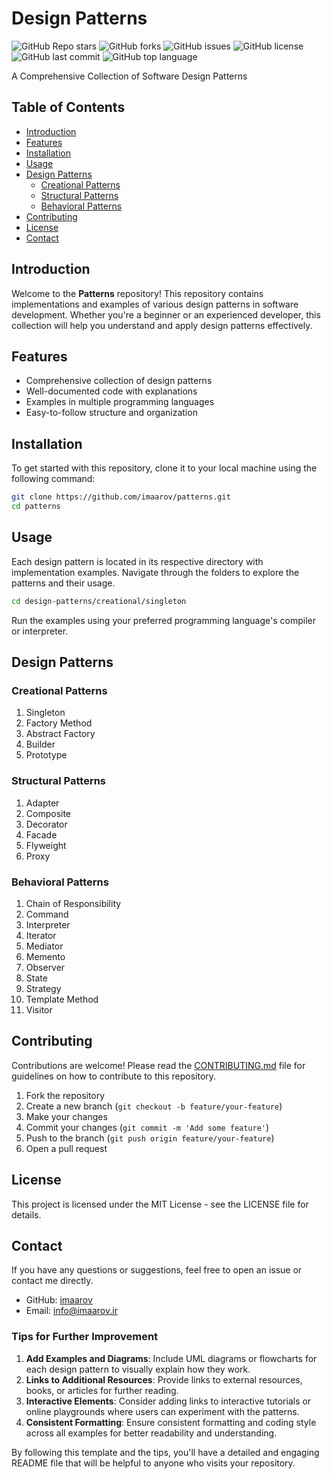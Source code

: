 # Design Patterns

![GitHub Repo stars](https://img.shields.io/github/stars/imaarov/patterns?style=for-the-badge&logo=github)  ![GitHub forks](https://img.shields.io/github/forks/imaarov/patterns?style=for-the-badge&logo=github) ![GitHub issues](https://img.shields.io/github/issues/imaarov/patterns?style=for-the-badge&logo=github) ![GitHub license](https://img.shields.io/github/license/imaarov/patterns?style=for-the-badge&logo=github) ![GitHub last commit](https://img.shields.io/github/last-commit/imaarov/patterns?style=for-the-badge&logo=github) ![GitHub top language](https://img.shields.io/github/languages/top/imaarov/patterns?style=for-the-badge&logo=github)

A Comprehensive Collection of Software Design Patterns

## Table of Contents

- [Introduction](#introduction)
- [Features](#features)
- [Installation](#installation)
- [Usage](#usage)
- [Design Patterns](#design-patterns)
  - [Creational Patterns](#creational-patterns)
  - [Structural Patterns](#structural-patterns)
  - [Behavioral Patterns](#behavioral-patterns)
- [Contributing](#contributing)
- [License](#license)
- [Contact](#contact)

## Introduction

Welcome to the **Patterns** repository! This repository contains implementations and examples of various design patterns in software development. Whether you're a beginner or an experienced developer, this collection will help you understand and apply design patterns effectively.

## Features

- Comprehensive collection of design patterns
- Well-documented code with explanations
- Examples in multiple programming languages
- Easy-to-follow structure and organization

## Installation

To get started with this repository, clone it to your local machine using the following command:

```bash
git clone https://github.com/imaarov/patterns.git
cd patterns
```

## Usage

Each design pattern is located in its respective directory with implementation examples. Navigate through the folders to explore the patterns and their usage.
```bash
cd design-patterns/creational/singleton
```
Run the examples using your preferred programming language's compiler or interpreter.

## Design Patterns

### Creational Patterns

1.  Singleton
2.  Factory Method
3.  Abstract Factory
4.  Builder
5.  Prototype

### Structural Patterns

1.  Adapter
2.  Composite
3.  Decorator
4.  Facade
5.  Flyweight
6.  Proxy

### Behavioral Patterns

1.  Chain of Responsibility
2.  Command
3.  Interpreter
4.  Iterator
5.  Mediator
6.  Memento
7.  Observer
8.  State
9.  Strategy
10.  Template Method
11.  Visitor

## Contributing

Contributions are welcome! Please read the [CONTRIBUTING.md](https://github.com/imaarov/patterns/CONTRIBUTING.md) file for guidelines on how to contribute to this repository.

1.  Fork the repository
2.  Create a new branch (`git checkout -b feature/your-feature`)
3.  Make your changes
4.  Commit your changes (`git commit -m 'Add some feature'`)
5.  Push to the branch (`git push origin feature/your-feature`)
6.  Open a pull request

## License

This project is licensed under the MIT License - see the LICENSE file for details.

## Contact

If you have any questions or suggestions, feel free to open an issue or contact me directly.

-   GitHub: [imaarov](https://github.com/imaarov)
-   Email: info@imaarov.ir

### Tips for Further Improvement

1. **Add Examples and Diagrams**: Include UML diagrams or flowcharts for each design pattern to visually explain how they work.
2. **Links to Additional Resources**: Provide links to external resources, books, or articles for further reading.
3. **Interactive Elements**: Consider adding links to interactive tutorials or online playgrounds where users can experiment with the patterns.
4. **Consistent Formatting**: Ensure consistent formatting and coding style across all examples for better readability and understanding.

By following this template and the tips, you'll have a detailed and engaging README file that will be helpful to anyone who visits your repository.
